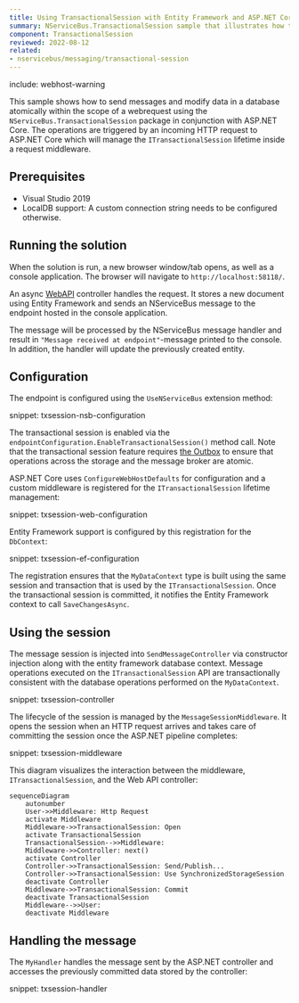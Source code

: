 ```yaml
---
title: Using TransactionalSession with Entity Framework and ASP.NET Core
summary: NServiceBus.TransactionalSession sample that illustrates how to send messages and modify data with Entity Framework in an atomic manner using ASP.NET Core.
component: TransactionalSession
reviewed: 2022-08-12
related:
- nservicebus/messaging/transactional-session
---
```


include: webhost-warning

This sample shows how to send messages and modify data in a database atomically within the scope of a webrequest using the `NServiceBus.TransactionalSession` package in conjunction with ASP.NET Core. The operations are triggered by an incoming HTTP request to ASP.NET Core which will manage the `ITransactionalSession` lifetime inside a request middleware.

## Prerequisites

- Visual Studio 2019
- LocalDB support: A custom connection string needs to be configured otherwise.

## Running the solution

When the solution is run, a new browser window/tab opens, as well as a console application. The browser will navigate to `http://localhost:58118/`.

An async [WebAPI](https://dotnet.microsoft.com/apps/aspnet/apis) controller handles the request. It stores a new document using Entity Framework and sends an NServiceBus message to the endpoint hosted in the console application.

The message will be processed by the NServiceBus message handler and result in `"Message received at endpoint"`-message printed to the console. In addition, the handler will update the previously created entity.

## Configuration

The endpoint is configured using the `UseNServiceBus` extension method:

snippet: txsession-nsb-configuration

The transactional session is enabled via the `endpointConfiguration.EnableTransactionalSession()` method call. Note that the transactional session feature requires [the Outbox](/nservicebus/outbox/) to ensure that operations across the storage and the message broker are atomic.

ASP.NET Core uses `ConfigureWebHostDefaults` for configuration and a custom middleware is registered for the `ITransactionalSession` lifetime management:

snippet: txsession-web-configuration

Entity Framework support is configured by this registration for the `DbContext`:

snippet: txsession-ef-configuration

The registration ensures that the `MyDataContext` type is built using the same session and transaction that is used by the `ITransactionalSession`. Once the transactional session is committed, it notifies the Entity Framework context to call `SaveChangesAsync`.

## Using the session

The message session is injected into `SendMessageController` via constructor injection along with the entity framework database context. Message operations executed on the `ITransactionalSession` API are transactionally consistent with the database operations performed on the `MyDataContext`.

snippet: txsession-controller

The lifecycle of the session is managed by the `MessageSessionMiddleware`. It opens the session when an HTTP request arrives and takes care of committing the session once the ASP.NET pipeline completes:

snippet: txsession-middleware

This diagram visualizes the interaction between the middleware, `ITransactionalSession`, and the Web API controller:

```mermaid
sequenceDiagram
    autonumber
    User->>Middleware: Http Request
    activate Middleware
    Middleware->>TransactionalSession: Open
    activate TransactionalSession
    TransactionalSession-->>Middleware:
    Middleware->>Controller: next()
    activate Controller
    Controller->>TransactionalSession: Send/Publish...
    Controller->>TransactionalSession: Use SynchronizedStorageSession
    deactivate Controller
    Middleware->>TransactionalSession: Commit
    deactivate TransactionalSession
    Middleware-->>User:
    deactivate Middleware
```

## Handling the message

The `MyHandler` handles the message sent by the ASP.NET controller and accesses the previously committed data stored by the controller:

snippet: txsession-handler